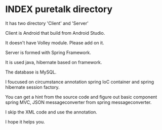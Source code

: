 # INDEX puretalk directory

It has two directory 'Client' and 'Server'

Client is Android that build from Android Studio.

It doesn't have Volley module. Please add on it.

Server is formed with Spring Framework.

It is used java, hibernate based on framework.

The database is MySQL.

I foucused on circumstance annotation spring IoC container and spring hibernate session factory.

You can get a hint from the source code and figure out basic component spring MVC, JSON messageconverter from spring messageconverter.

I skip the XML code and use the annotation.

I hope it helps you.

